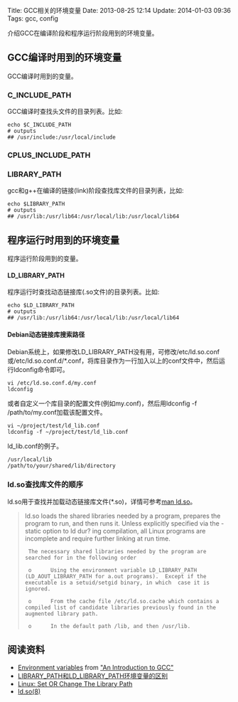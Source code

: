 Title: GCC相关的环境变量
Date: 2013-08-25 12:14
Update: 2014-01-03 09:36
Tags: gcc, config

介绍GCC在编译阶段和程序运行阶段用到的环境变量。

## GCC编译时用到的环境变量

GCC编译时用到的变量。
### C_INCLUDE_PATH

GCC编译时查找头文件的目录列表。比如:

	echo $C_INCLUDE_PATH
	# outputs
	## /usr/include:/usr/local/include

### CPLUS_INCLUDE_PATH

### LIBRARY_PATH
gcc和g++在编译的链接(link)阶段查找库文件的目录列表，比如:

	echo $LIBRARY_PATH
	# outputs
	## /usr/lib:/usr/lib64:/usr/local/lib:/usr/local/lib64

## 程序运行时用到的环境变量

程序运行阶段用到的变量。
#### LD_LIBRARY_PATH

程序运行时查找动态链接库(.so文件)的目录列表。比如:

	echo $LD_LIBRARY_PATH
	# outputs
	## /usr/lib:/usr/lib64:/usr/local/lib:/usr/local/lib64

#### Debian动态链接库搜索路径

Debian系统上，如果修改LD_LIBRARY_PATH没有用，可修改/etc/ld.so.conf或/etc/ld.so.conf.d/*.conf，将库目录作为一行加入以上的conf文件中，然后运行ldconfig命令即可。

    vi /etc/ld.so.conf.d/my.conf
    ldconfig

或者自定义一个库目录的配置文件(例如my.conf)，然后用ldconfig -f /path/to/my.conf加载该配置文件。

    vi ~/project/test/ld_lib.conf
    ldconfig -f ~/project/test/ld_lib.conf

ld_lib.conf的例子。

    /usr/local/lib
    /path/to/your/shared/lib/directory

### ld.so查找库文件的顺序

ld.so用于查找并加载动态链接库文件(*.so)，详情可参考[man ld.so](http://linux.die.net/man/8/ld.so)。
>ld.so  loads the shared libraries needed by a program, prepares the program to run, and then runs it.  Unless explicitly specified via the -static option to ld dur?
>ing compilation, all Linux programs are incomplete and require further linking at run time.
>
>      The necessary shared libraries needed by the program are searched for in the following order
>
>      o      Using the environment variable LD_LIBRARY_PATH (LD_AOUT_LIBRARY_PATH for a.out programs).  Except if the executable is a setuid/setgid binary, in which  case it is ignored.
>
>      o      From the cache file /etc/ld.so.cache which contains a compiled list of candidate libraries previously found in the augmented library path.
>
>      o      In the default path /lib, and then /usr/lib.

## 阅读资料

*  [Environment variables](http://www.network-theory.co.uk/docs/gccintro/gccintro_23.html) from ["An Introduction to GCC"](http://www.network-theory.co.uk/gcc/intro/)
*  [LIBRARY_PATH和LD_LIBRARY_PATH环境变量的区别](http://www.cnblogs.com/panfeng412/archive/2011/10/20/library_path-and-ld_library_path.html)
*  [Linux: Set OR Change The Library Path](http://www.cyberciti.biz/faq/linux-setting-changing-library-path/)
*  [ld.so(8)](http://linux.die.net/man/8/ld.so)

